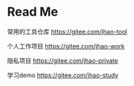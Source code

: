 # Read Me

常用的工具仓库 https://gitee.com/jhao-tool



个人工作项目 https://gitee.com/jhao-work

隐私项目 https://gitee.com/jhao-private


学习demo https://gitee.com/jhao-study